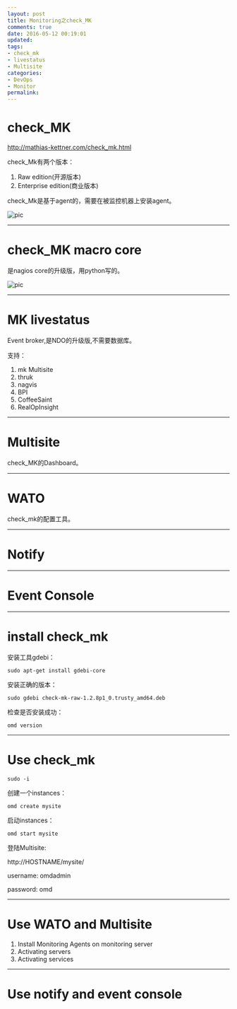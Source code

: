 ```yaml
---
layout: post
title: Monitoring之check_MK
comments: true
date: 2016-05-12 00:19:01
updated:
tags:
- check_mk
- livestatus
- Multisite
categories:
- DevOps
- Monitor
permalink:
---
```


# check_MK

<http://mathias-kettner.com/check_mk.html>

check_Mk有两个版本：
1. Raw edition(开源版本)
2. Enterprise edition(商业版本)

check_Mk是基于agent的，需要在被监控机器上安装agent。

![pic](/images/mkdis.PNG)

***

# check_MK macro core

是nagios core的升级版，用python写的。

![pic](/images/check_mk.PNG)

***

# MK livestatus

Event broker,是NDO的升级版,不需要数据库。

支持：
1. mk Multisite
2. thruk
3. nagvis
4. BPI
5. CoffeeSaint
6. RealOpInsight

***

# Multisite

check_MK的Dashboard。

***

# WATO

check_mk的配置工具。

***

# Notify

***

# Event Console

***

# install check_mk

安装工具gdebi：

    sudo apt-get install gdebi-core

安装正确的版本：

    sudo gdebi check-mk-raw-1.2.8p1_0.trusty_amd64.deb

检查是否安装成功：

    omd version

***

# Use check_mk

    sudo -i

创建一个instances：

    omd create mysite

启动instances：

    omd start mysite

登陆Multisite:

http://HOSTNAME/mysite/

username: omdadmin

password: omd

***

# Use WATO and Multisite

1. Install Monitoring Agents on monitoring server
2. Activating servers
3. Activating services

***

# Use notify and event console
